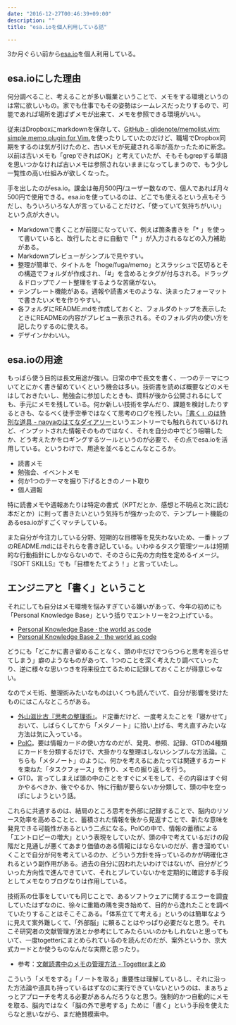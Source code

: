 ```yaml
---
date: "2016-12-27T00:46:39+09:00"
description: ""
title: "esa.ioを個人利用している話"

---
```


3か月ぐらい前から[esa.io](https://esa.io/)を個人利用している。

## esa.ioにした理由

何分調べること、考えることが多い職業ということで、メモをする環境というのは常に欲しいもの。家でも仕事でもその姿勢はシームレスだったりするので、可能であれば場所を選ばずメモが出来て、メモを参照できる環境がいい。

従来はDropboxにmarkdownを保存して、[GitHub - glidenote/memolist.vim: simple memo plugin for Vim.](https://github.com/glidenote/memolist.vim)を使ったりしていたのだけど、職場でDropbox同期をするのは気が引けたのと、古いメモが死蔵される率が高かったために断念。以前は古いメモも「grepできればOK」と考えていたが、そもそもgrepする単語を思いつかなければ古いメモは参照されないままになってしまうので、もう少し一覧性の高い仕組みが欲しくなった。

手を出したのがesa.io。課金は毎月500円/ユーザー数なので、個人であれば月々500円で使用できる。esa.ioを使っているのは、どこでも使えるという点もそうだし、もういろいろな人が言っていることだけど、「使っていて気持ちがいい」という点が大きい。

* Markdownで書くことが前提になっていて、例えば箇条書きを「* 」を使って書いていると、改行したときに自動で「* 」が入力されるなどの入力補助がある。
* Markdownプレビューがシンプルで見やすい。
* 整理が簡単で、タイトルを「hoge/fuga/memo」とスラッシュで区切るとその構造でフォルダが作成され、「#」を含めるとタグが付与される。ドラッグ＆ドロップでノート整理をするような苦痛がない。
* テンプレート機能がある。週報や読書メモのような、決まったフォーマットで書きたいメモを作りやすい。
* 各フォルダにREADME.mdを作成しておくと、フォルダのトップを表示したときにREADMEの内容がプレビュー表示される。そのフォルダ内の使い方を記したりするのに使える。
* デザインかわいい。

## esa.ioの用途

もっぱら使う目的は長文用途が強い。日常の中で長文を書く、一つのテーマについてとにかく書き留めていくという機会は多い。技術書を読めば概要などのメモはしておきたいし、勉強会に参加したときも、資料が後から公開されるにしても、手元にメモを残している。何か新しい技術を学んだり、課題を検討したりするときも、なるべく徒手空拳ではなくて思考のログを残したい。[「書く」のは特別な道具 - naoyaのはてなダイアリー](http://d.hatena.ne.jp/naoya/20131107/1383792634)というエントリーでも触れられているけれど、インプットされた情報そのものではなく、それを自分の中でどう咀嚼したか、どう考えたかをロギングするツールというのが必要で、その点でesa.ioを活用している。というわけで、用途を並べるとこんなところか。

* 読書メモ
* 勉強会、イベントメモ
* 何か1つのテーマを掘り下げるときのノート取り
* 個人週報

特に読書メモや週報あたりは特定の書式（KPTだとか、感想と不明点と次に読む本だとか）に則って書きたいという気持ちが強かったので、テンプレート機能のあるesa.ioがすごくマッチしている。

また自分が今注力している分野、短期的な目標等を見失わないため、一番トップのREADME.mdにはそれらを書き記している。いわゆるタスク管理ツールは短期的な行動指針にしかならないので、そのさらに先の方向性を定めるイメージ。『SOFT SKILLS』でも「目標をたてよう！」と言っていたし。

## エンジニアと「書く」ということ

それにしても自分はメモ環境を悩みすぎている嫌いがあって、今年の初めにも「Personal Knowledge Base」という括りでエントリーを2つ上げている。

* [Personal Knowledge Base · the world as code](http://chroju.github.io/blog/2016/01/24/personal-knowledge-base/)
* [Personal Knowledge Base 2 · the world as code](http://chroju.github.io/blog/2016/03/17/personal-knowledge-base-2/)

どうにも「どこかに書き留めることなく、頭の中だけでつらつらと思考を巡らせてしまう」癖のようなものがあって、1つのことを深く考えたり調べていったり、逆に様々な思いつきを将来役立てるために記録しておくことが得意じゃない。

なのでメモ術、整理術みたいなものはいくつも読んでいて、自分が影響を受けたものにはこんなところがある。

* [外山滋比古『思考の整理術』](https://www.amazon.co.jp/dp/4480020470)。ド定番だけど、一度考えたことを「寝かせて」おいて、しばらくしてから「メタノート」に拾い上げる、考え直すみたいな方法は気に入っている。
* [PoIC](http://pileofindexcards.org/wiki/index.php)。要は情報カードの使い方なのだが、発見、参照、記録、GTDの4種類にカードを分類するだけで、大掛かりな整理はしないシンプルな方法論。こちらも「メタノート」のように、何かを考えるにあたっては関連するカードを束ねた「タスクフォース」を作り、メモの掘り返しを行う。
* GTD。言ってしまえば頭の中のことをすぐにメモをして、その内容はすぐ何かやるべきか、後でやるか、特に行動が要らないか分類して、頭の中を空っぽにしようという話。

これらに共通するのは、結局のところ思考を外部に記録することで、脳内のリソース効率を高めることと、蓄積された情報を後から見返すことで、新たな意味を発見できる可能性があるという二点になる。PoICの中で、情報の蓄積による「エントロピーの増大」という表現をしていたが、頭の中で考えているだけの段階だと見通しが悪くてあまり価値のある情報にはならないのだが、書き溜めていくことで自分が何を考えているのか、どういう方針を持っているのかが明確化されるという副作用がある。過去の自分に囚われたいわけではないが、自分がどういった方向性で進んできていて、それとブレていないかを定期的に確認する手段としてメモなりブログなりは作用している。

技術系の仕事をしていても同じことで、あるソフトウェアに関するエラーを調査していたはずなのに、徐々に重箱の隅を突き始めて、目的から逸れたことを調べていたりすることはそこそこある。「体系立てて考える」というのは簡単なように見えて案外難しくて、「外部脳」に頼ることはやっぱり必要だなと思う。それこそ研究者の文献管理方法とか参考にしてみたらいいのかもしれないと思ってもいて、一度togetterにまとめられているのを読んだのだが、案外というか、京大式カードとか使うものなんだな実際と思ったり。

* 参考：[文献読書中のメモの管理方法 - Togetterまとめ](https://togetter.com/li/939197)

こういう「メモをする」「ノートを取る」重要性は理解しているし、それに沿った方法論や道具も持っているはずなのに実行できていないというのは、まぁちょっとアプローチを考える必要があるんだろうなと思う。強制的かつ自動的にメモを取る、脳内ではなく「脳の外で思考する」ために「書く」という手段を使えたらなと思いながら、まだ絶賛模索中。

